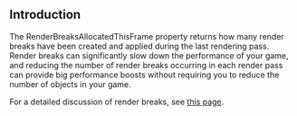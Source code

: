 ## Introduction

The RenderBreaksAllocatedThisFrame property returns how many render breaks have been created and applied during the last rendering pass. Render breaks can significantly slow down the performance of your game, and reducing the number of render breaks occurring in each render pass can provide big performance boosts without requiring you to reduce the number of objects in your game.

For a detailed discussion of render breaks, see [this page](/frb/docs/index.php?title=FlatRedBallXna:Tutorials:Render_State_Changes.md "FlatRedBallXna:Tutorials:Render State Changes").
